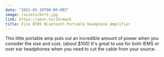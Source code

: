 ```yaml
---
date: "2021-01-10T00:00:00Z"
image: /assets/btr5.jpg
link: https://amzn.to/35vmwcD
title: Fiio BTR5 Bluetooth Portable Headphone Amplifier
---
```


This little portable amp puts out an incredible amount of power when you consider the size and cost. (about $100) It's great to use for both IEMS or over ear headphones when you need to cut the cable from your source.
